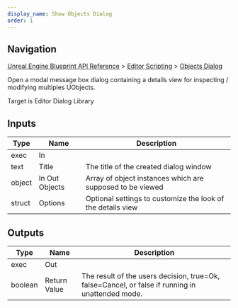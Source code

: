 ```yaml
---
display_name: Show Objects Dialog
order: 1
---
```

## Navigation

[Unreal Engine Blueprint API Reference](https://dev.epicgames.com/documentation/en-us/unreal-engine/BlueprintAPI) > [Editor Scripting](https://dev.epicgames.com/documentation/en-us/unreal-engine/BlueprintAPI/EditorScripting) > [Objects Dialog](https://dev.epicgames.com/documentation/en-us/unreal-engine/BlueprintAPI/EditorScripting/ObjectsDialog)

Open a modal message box dialog containing a details view for inspecting / modifying multiples UObjects.

Target is Editor Dialog Library

## Inputs

| Type | Name | Description |
| --- | --- | --- |
| exec | In |  |
| text | Title | The title of the created dialog window |
| object | In Out Objects | Array of object instances which are supposed to be viewed |
| struct | Options | Optional settings to customize the look of the details view |

## Outputs

| Type | Name | Description |
| --- | --- | --- |
| exec | Out |  |
| boolean | Return Value | The result of the users decision, true=Ok, false=Cancel, or false if running in unattended mode. |
